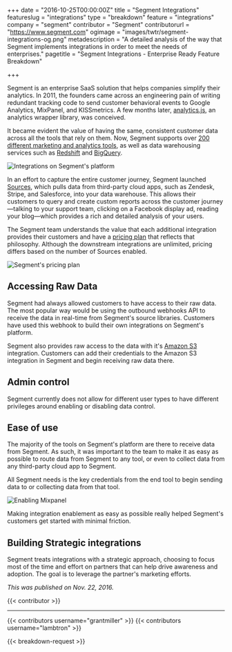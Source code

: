 +++
date = "2016-10-25T00:00:00Z"
title = "Segment Integrations"
featureslug = "integrations"
type = "breakdown"
feature = "integrations"
company = "segment"
contributor = "Segment"
contributorurl = "https://www.segment.com"
ogimage = "images/twtr/segment-integrations-og.png"
metadescription = "A detailed analysis of the way that Segment implements integrations in order to meet the needs of enterprises."
pagetitle = "Segment Integrations - Enterprise Ready Feature Breakdown"

+++

Segment is an enterprise SaaS solution that helps companies simplify their analytics. In 2011, the founders came across an engineering pain of writing redundant tracking code to send customer behavioral events to Google Analytics, MixPanel, and KISSmetrics. A few months later, [analytics.js](https://github.com/segmentio/analytics.js), an analytics wrapper library, was conceived.

It became evident the value of having the same, consistent customer data across all the tools that rely on them. Now, Segment supports over [200 different marketing and analytics tools](https://segment.com/integrations/), as well as data warehousing services such as [Redshift](https://segment.com/warehouses/redshift/) and [BigQuery](https://segment.com/warehouses/bigquery/).

![Integrations on Segment's platform](/segment/images/integrations.png)

In an effort to capture the entire customer journey, Segment launched [Sources](https://segment.com/sources/), which pulls data from third-party cloud apps, such as Zendesk, Stripe, and Salesforce, into your data warehouse. This allows their customers to query and create custom reports across the customer journey—talking to your support team, clicking on a Facebook display ad,  reading your blog—which provides a rich and detailed analysis of your users.

The Segment team understands the value that each additional integration provides their customers and have a [pricing plan](https://segment.com/pricing/) that reflects that philosophy. Although the downstream integrations are unlimited, pricing differs based on the number of Sources enabled.

![Segment's pricing plan](/segment/images/pricing.png)

## Accessing Raw Data

Segment had always allowed customers to have access to their raw data. The most popular way would be using the outbound webhooks API to receive the data in real-time from Segment's source libraries. Customers have used this webhook to build their own integrations on Segment's platform.

Segment also provides raw access to the data with it's [Amazon S3](https://segment.com/integrations/amazon-s3) integration. Customers can add their credentials to the Amazon S3 integration in Segment and begin receiving raw data there.

## Admin control

Segment currently does not allow for different user types to have different privileges around enabling or disabling data control.

## Ease of use

The majority of the tools on Segment's platform are there to receive data from Segment. As such, it was important to the team to make it as easy as possible to route data from Segment to any tool, or even to collect data from any third-party cloud app to Segment.

All Segment needs is the key credentials from the end tool to begin sending data to or collecting data from that tool.

![Enabling Mixpanel](/segment/images/demo-mixpanel.gif)

Making integration enablement as easy as possible really helped Segment's customers get started with minimal friction.

## Building Strategic integrations

Segment treats integrations with a strategic approach, choosing to focus most of the time and effort on partners that can help drive awareness and adoption. The goal is to leverage the partner's marketing efforts.

*This was published on Nov. 22, 2016.*

{{< contributor >}}

----
{{< contributors username="grantmiller" >}}
{{< contributors username="lambtron" >}}

{{< breakdown-request >}}
